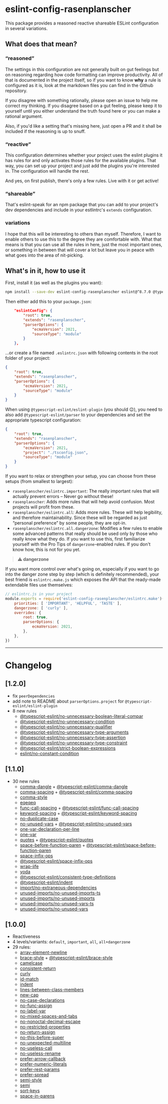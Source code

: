 eslint-config-rasenplanscher
============================

This package provides a reasoned reactive shareable ESLint configuration in several variations.

What does that mean?
--------------------

### “reasoned”
The settings in this configuration are not generally built on gut feelings but on reasoning regarding how code formatting can improve productivity. All of that is documented in the project itself, so if you want to know **why** a rule is configured as it is, look at the markdown files you can find in the Github repository.

If you disagree with something rationally, please open an issue to help me correct my thinking. If you disagree based on a gut feeling, please keep it to yourself until you either understand the truth found here or you can make a rational argument.

Also, if you'd like a setting that's missing here, just open a PR and it shall be included if the reasoning is up to snuff.

### “reactive”
This configuration determines whether your project uses the eslint plugins it has rules for and only activates those rules for the available plugins. That way, you can set up your project and just add the plugins you're interested in. The configuration will handle the rest.

And yes, on first publish, there's only a few rules. Live with it or get active!

### “shareable”
That's eslint-speak for an npm package that you can add to your project's dev dependencies and include in your estlintrc's `extends` configuration.

### variations
I hope that this will be interesting to others than myself. Therefore, I want to enable others to use this to the degree they are comfortable with. What that means is that you can use all the rules in here, just the most important ones, or something in between that will cover a lot but leave you in peace with what goes into the area of nit-picking.

What's in it, how to use it
---------------------------
First, install it (as well as the plugins you want):
```sh
npm install --save-dev eslint-config-rasenplanscher eslint@^8.7.0 @typescript-eslint/eslint-plugin@^5.10.0 @typescript-eslint/parser@^5.10.0 eslint-plugin-import@^2.25.4 eslint-plugin-unused-imports@^2.0.0
```

Then either add this to your `package.json`:
```json
	"eslintConfig": {
		"root": true,
		"extends": "rasenplanscher",
		"parserOptions": {
			"ecmaVersion": 2021,
			"sourceType": "module"
		}
	},
```
…or create a file named `.eslintrc.json` with following contents in the root folder of your project:
```json
{
	"root": true,
	"extends": "rasenplanscher",
	"parserOptions": {
		"ecmaVersion": 2021,
		"sourceType": "module"
	}
}
```

When using `@typescript-eslint/eslint-plugin` (you should 😉),
you need to also add `@typescript-eslint/parser` to your dependencies and set the appropriate typescript configuration:
```json
{
	"root": true,
	"extends": "rasenplanscher",
	"parserOptions": {
		"ecmaVersion": 2021,
		"project": "./tsconfig.json",
		"sourceType": "module"
	}
}
```

If you want to relax or strengthen your setup, you can choose from these setups (from smallest to largest):
+	`rasenplanscher/eslintrc.important`:
	The really important rules that will actually prevent errors – Never go without these!
+	`rasenplanscher`:
	Adds more rules that will help avoid confusion. Most projects will profit from these.
+	`rasenplanscher/eslintrc.all`:
	Adds more rules. These will help legibility, and therefore maintainability. Since these will be regarded as just “personal preference” by some people, they are opt-in.
+	`rasenplanscher/eslintrc.all.dangerzone`:
	Modifies a few rules to enable some advanced patterns that really should be used only by those who really know what they do. If you want to use this, first familiarize yourself with the Pro Tips of `dangerzone`-enabled rules. If you don't know how, this is not for you yet.

> **⚠ dangerzone**

If you want more control over what's going on, especially if you want to go into the danger zone step by step (which is definitely recommended), your best friend is `eslintrc.make.js` which exposes the API that the ready-made extendable files use themselves:
```js
// eslintrc.js in your project
module.exports = require('eslint-config-rasenplanscher/eslintrc.make')({
	priorities: [ 'IMPORTANT', 'HELPFUL', 'TASTE' ],
	dangerzone: [ 'curly' ],
	overrides: {
		root: true,
		parserOptions: {
			ecmaVersion: 2021,
		},
	},
})
```


----


# Changelog

## [1.2.0]
+	fix `peerDependencies`
+	add note to README about `parserOptions.project` for `@typescript-eslint/eslint-plugin`
+	8 new rules
	+ [@typescript-eslint/no-unnecessary-boolean-literal-compar](./src/rules-configurations/@typescript-eslint/no-unnecessary-boolean-literal-comparemd)
	+ [@typescript-eslint/no-unnecessary-condition](./src/rules-configurations/@typescript-eslint/no-unnecessary-condition.md)
	+ [@typescript-eslint/no-unnecessary-qualifier](./src/rules-configurations/@typescript-eslint/no-unnecessary-qualifier.md)
	+ [@typescript-eslint/no-unnecessary-type-arguments](./src/rules-configurations/@typescript-eslint/no-unnecessary-type-arguments.md)
	+ [@typescript-eslint/no-unnecessary-type-assertion](./src/rules-configurations/@typescript-eslint/no-unnecessary-type-assertion.md)
	+ [@typescript-eslint/no-unnecessary-type-constraint](./src/rules-configurations/@typescript-eslint/no-unnecessary-type-constraint.md)
	+ [@typescript-eslint/strict-boolean-expressions](./src/rules-configurations/@typescript-eslint/strict-boolean-expressions.md)
	+ [eslint/no-constant-condition](./src/rules-configurations/eslint/no-constant-condition.md)

## [1.1.0]
+	30 new rules
	+ [comma-dangle](./src/rules-configurations/eslint/comma-dangle.md) +
	  [@typescript-eslint/comma-dangle](./src/rules-configurations/@typescript-eslint/comma-dangle.md)
	+ [comma-spacing](./src/rules-configurations/eslint/comma-spacing.md) +
	  [@typescript-eslint/comma-spacing](./src/rules-configurations/@typescript-eslint/comma-spacing.md)
	+ [comma-style](./src/rules-configurations/eslint/comma-style.md)
	+ [eqeqeq](./src/rules-configurations/eslint/eqeqeq.md)
	+ [func-call-spacing](./src/rules-configurations/eslint/func-call-spacing.md) +
	  [@typescript-eslint/func-call-spacing](./src/rules-configurations/@typescript-eslint/func-call-spacing.md)
	+ [keyword-spacing](./src/rules-configurations/eslint/keyword-spacing.md) +
	  [@typescript-eslint/keyword-spacing](./src/rules-configurations/@typescript-eslint/keyword-spacing.md)
	+ [no-duplicate-case](./src/rules-configurations/eslint/no-duplicate-case.md)
	+ [no-unused-vars](./src/rules-configurations/eslint/no-unused-vars.md) +
	  [@typescript-eslint/no-unused-vars](./src/rules-configurations/@typescript-eslint/no-unused-vars.md)
	+ [one-var-declaration-per-line](./src/rules-configurations/eslint/one-var-declaration-per-line.md)
	+ [one-var](./src/rules-configurations/eslint/one-var.md)
	+ [quotes](./src/rules-configurations/eslint/quotes.md) +
	  [@typescript-eslint/quotes](./src/rules-configurations/@typescript-eslint/quotes.md)
	+ [space-before-function-paren](./src/rules-configurations/eslint/space-before-function-paren.md) +
	  [@typescript-eslint/space-before-function-paren](./src/rules-configurations/@typescript-eslint/space-before-function-paren.md)
	+ [space-infix-ops](./src/rules-configurations/eslint/space-infix-ops.md)
	+ [@typescript-eslint/space-infix-ops](./src/rules-configurations/@typescript-eslint/space-infix-ops.md)
	+ [wrap-iife](./src/rules-configurations/eslint/wrap-iife.md)
	+ [yoda](./src/rules-configurations/eslint/yoda.md)
	+ [@typescript-eslint/consistent-type-definitions](./src/rules-configurations/@typescript-eslint/consistent-type-definitions.md)
	+ [@typescript-eslint/indent](./src/rules-configurations/@typescript-eslint/indent.md)
	+ [import/no-extraneous-dependencies](./src/rules-configurations/import/no-extraneous-dependencies.md)
	+ [unused-imports/no-unused-imports-ts](./src/rules-configurations/unused-imports/no-unused-imports-ts.md)
	+ [unused-imports/no-unused-imports](./src/rules-configurations/unused-imports/no-unused-imports.md)
	+ [unused-imports/no-unused-vars-ts](./src/rules-configurations/unused-imports/no-unused-vars-ts.md)
	+ [unused-imports/no-unused-vars](./src/rules-configurations/unused-imports/no-unused-vars.md)

## [1.0.0]
+	Reactiveness
+	4 levels/variants: `default`, `important`, `all`, `all+dangerzone`
+	29 rules:
	+ [array-element-newline](./src/rules-configurations/eslint/array-element-newline.md)
	+ [brace-style](./src/rules-configurations/eslint/brace-style.md) +
	  [@typescript-eslint/brace-style](./src/rules-configurations/@typescript-eslint/brace-style.md)
	+ [camelcase](./src/rules-configurations/eslint/camelcase.md)
	+ [consistent-return](./src/rules-configurations/eslint/consistent-return.md)
	+ [curly](./src/rules-configurations/eslint/curly.md)
	+ [id-match](./src/rules-configurations/eslint/id-match.md)
	+ [indent](./src/rules-configurations/eslint/indent.md)
	+ [lines-between-class-members](./src/rules-configurations/eslint/lines-between-class-members.md)
	+ [new-cap](./src/rules-configurations/eslint/new-cap.md)
	+ [no-case-declarations](./src/rules-configurations/eslint/no-case-declarations.md)
	+ [no-func-assign](./src/rules-configurations/eslint/no-func-assign.md)
	+ [no-label-var](./src/rules-configurations/eslint/no-label-var.md)
	+ [no-mixed-spaces-and-tabs](./src/rules-configurations/eslint/no-mixed-spaces-and-tabs.md)
	+ [no-nonoctal-decimal-escape](./src/rules-configurations/eslint/no-nonoctal-decimal-escape.md)
	+ [no-restricted-properties](./src/rules-configurations/eslint/no-restricted-properties.md)
	+ [no-return-assign](./src/rules-configurations/eslint/no-return-assign.md)
	+ [no-this-before-super](./src/rules-configurations/eslint/no-this-before-super.md)
	+ [no-unexpected-multiline](./src/rules-configurations/eslint/no-unexpected-multiline.md)
	+ [no-useless-call](./src/rules-configurations/eslint/no-useless-call.md)
	+ [no-useless-rename](./src/rules-configurations/eslint/no-useless-rename.md)
	+ [prefer-arrow-callback](./src/rules-configurations/eslint/prefer-arrow-callback.md)
	+ [prefer-numeric-literals](./src/rules-configurations/eslint/prefer-numeric-literals.md)
	+ [prefer-rest-params](./src/rules-configurations/eslint/prefer-rest-params.md)
	+ [prefer-spread](./src/rules-configurations/eslint/prefer-spread.md)
	+ [semi-style](./src/rules-configurations/eslint/semi-style.md)
	+ [semi](./src/rules-configurations/eslint/semi.md)
	+ [sort-keys](./src/rules-configurations/eslint/sort-keys.md)
	+ [space-in-parens](./src/rules-configurations/eslint/space-in-parens.md)
